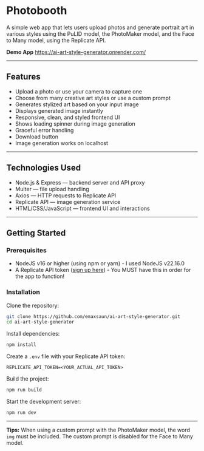 # Photobooth

A simple web app that lets users upload photos and generate portrait art in various styles using the PuLID model, the PhotoMaker model, and the Face to Many model, using the Replicate API.

**Demo App** https://ai-art-style-generator.onrender.com/

---

## Features

- Upload a photo or use your camera to capture one
- Choose from many creative art styles or use a custom prompt
- Generates stylized art based on your input image
- Displays generated image instantly
- Responsive, clean, and styled frontend UI
- Shows loading spinner during image generation
- Graceful error handling
- Download button
- Image generation works on localhost

---

## Technologies Used

- Node.js & Express — backend server and API proxy
- Multer — file upload handling
- Axios — HTTP requests to Replicate API
- Replicate API — image generation service
- HTML/CSS/JavaScript — frontend UI and interactions

---

## Getting Started

### Prerequisites

- NodeJS v16 or higher (using npm or yarn) - I used NodeJS v22.16.0
- A Replicate API token ([sign up here](https://replicate.com/signin)) - You MUST have this in order for the app to function!

### Installation

Clone the repository:

```bash
git clone https://github.com/emaxsaun/ai-art-style-generator.git
cd ai-art-style-generator
```

Install dependencies:

```bash
npm install
```

Create a `.env` file with your Replicate API token:

```env
REPLICATE_API_TOKEN=<YOUR_ACTUAL_API_TOKEN>
```

Build the project:

```bash
npm run build
```

Start the development server:

```bash
npm run dev
```

---

**Tips:** When using a custom prompt with the PhotoMaker model, the word `img` must be included. The custom prompt is disabled for the Face to Many model.